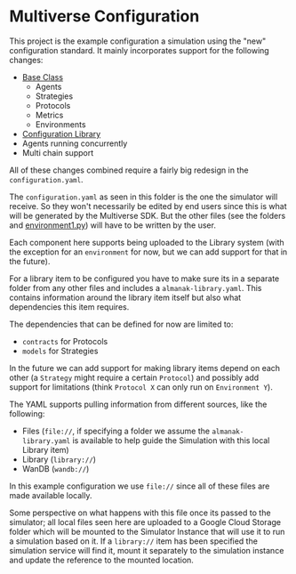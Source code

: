 # Multiverse Configuration

This project is the example configuration a simulation using the "new"
configuration standard. It mainly incorporates support for the following
changes:
- [Base Class](https://almanak.atlassian.net/wiki/spaces/AE/pages/444825828/Base+Classes)
    - Agents
    - Strategies
    - Protocols
    - Metrics
    - Environments
- [Configuration Library](https://almanak.atlassian.net/wiki/spaces/AE/pages/455966746/Simulation+Configuration+Library)
- Agents running concurrently
- Multi chain support

All of these changes combined require a fairly big redesign in the
`configuration.yaml`.

The `configuration.yaml` as seen in this folder is the one the simulator will
receive. So they won't necessarily be edited by end users since this is what
will be generated by the Multiverse SDK. But the other files (see the folders
and [environment1.py](./environments/environment1/main.py)) will have to be written by the user.

Each component here supports being uploaded to the Library system (with the
exception for an `environment` for now, but we can add support for that in the
future).

For a library item to be configured you have to make sure its in a separate
folder from any other files and includes a `almanak-library.yaml`. This contains
information around the library item itself but also what dependencies this item
requires.

The dependencies that can be defined for now are limited to:
- `contracts` for Protocols
- `models` for Strategies

In the future we can add support for making library items depend on each other
(a `Strategy` might require a certain `Protocol`) and possibly add support for
limitations (think `Protocol X` can only run on `Environment Y`).

The YAML supports pulling information from different sources, like the
following:
- Files (`file://`, if specifying a folder we assume the `almanak-library.yaml`
  is available to help guide the Simulation with this local Library item)
- Library (`library://`)
- WanDB (`wandb://`)

In this example configuration we use `file://` since all of these files are made
available locally.

Some perspective on what happens with this file once its passed to the
simulator; all local files seen here are uploaded to a Google Cloud Storage
folder which will be mounted to the Simulator Instance that will use it to run a
simulation based on it. If a `library://` item has been specified the simulation
service will find it, mount it separately to the simulation instance and update
the reference to the mounted location.